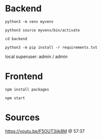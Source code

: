 # Backend

`python3 -m venv myvenv`

`python3 source myvenv/bin/activate`

`cd backend`

`python3 -m pip install -r requirements.txt`

local superuser: admin / admin

# Frontend

`npm install packages`

`npm start`

# Sources

https://youtu.be/F5OUT3ijk8M @ 57:37
